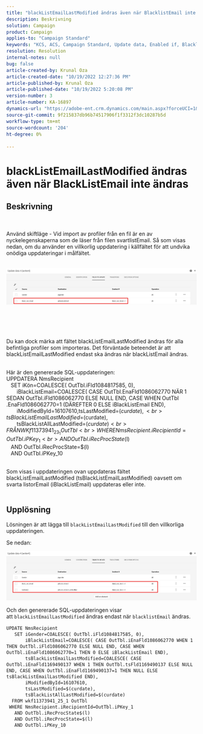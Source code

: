 ```yaml
---
title: "blackListEmailLastModified ändras även när BlacklistEmail inte ändras"
description: Beskrivning
solution: Campaign
product: Campaign
applies-to: "Campaign Standard"
keywords: "KCS, ACS, Campaign Standard, Update data, Enabled if, BlacklistEmail, blackListEmailLastModified "
resolution: Resolution
internal-notes: null
bug: false
article-created-by: Krunal Oza
article-created-date: "10/19/2022 12:27:36 PM"
article-published-by: Krunal Oza
article-published-date: "10/19/2022 5:20:08 PM"
version-number: 3
article-number: KA-16897
dynamics-url: "https://adobe-ent.crm.dynamics.com/main.aspx?forceUCI=1&pagetype=entityrecord&etn=knowledgearticle&id=632ed366-a94f-ed11-bba2-00224808679b"
source-git-commit: 9f215837db96b74517906f1f3312f3dc10287b5d
workflow-type: tm+mt
source-wordcount: '204'
ht-degree: 0%

---
```


# blackListEmailLastModified ändras även när BlackListEmail inte ändras

## Beskrivning

 <br><br>Använd skiftläge - Vid import av profiler från en fil är en av nyckelegenskaperna som de läser från filen svartlistEmail. Så som visas nedan, om du använder en villkorlig uppdatering i källfältet för att undvika onödiga uppdateringar i målfältet.

<br>![](assets/___642ed366-a94f-ed11-bba2-00224808679b___.jpeg)<br><br> <br><br> <br><br>Du kan dock märka att fältet blackListEmailLastModified ändras för alla befintliga profiler som importeras. Det förväntade beteendet är att blackListEmailLastModified endast ska ändras när blackListEmail ändras.

<br>Här är den genererade SQL-uppdateringen:
<br>UPPDATERA NmsRecipient 
<br>   SET iKön=COALESCE( OutTbl.iFld1084817585, 0),
<br>       iBlackListEmail=COALESCE( CASE OutTbl.EnaFld1086062770 NÄR 1 SEDAN OutTbl.iFld1086062770 ELSE NULL END, CASE WHEN OutTbl .EnaFld1086062770=1 (DÄREFTER 0 ELSE iBlackListEmail END),
<br>       iModifiedById=16107610,tsLastModified=$(curdate),
<br>       tsBlackListEmailLastModified=$(curdate),
<br>       tsBlackListAllLastModified=$(curdate) 
<br>  FRÅN WKf11373941_23_1 OutTbl 
<br> WHERE NmsRecipient.iRecipientId=OutTbl.iPKey_1 
<br>   AND OutTbl.iRecProcState$(l) 
<br>   AND OutTbl.iRecProcState=$(l) 
<br>   AND OutTbl.iPKey_10


<br>Som visas i uppdateringen ovan uppdateras fältet blackListEmailLastModified (tsBlackListEmailLastModified) oavsett om svarta listorEmail (iBlackListEmail) uppdateras eller inte.
<br> 

## Upplösning


Lösningen är att lägga till `blackListEmailLastModified` till den villkorliga uppdateringen.

Se nedan:

![](assets/46d6b7ee-ab97-eb11-b1ac-002248093c2a.png)

Och den genererade SQL-uppdateringen visar att `blackListEmailLastModified` ändras endast när `blacklistEmail` ändras.




```
UPDATE NmsRecipient 
   SET iGender=COALESCE( OutTbl.iFld1084817585, 0),
       iBlackListEmail=COALESCE( CASE OutTbl.iEnaFld1086062770 WHEN 1 THEN OutTbl.iFld1086062770 ELSE NULL END, CASE WHEN OutTbl.iEnaFld1086062770=1 THEN 0 ELSE iBlackListEmail END),
       tsBlackListEmailLastModified=COALESCE( CASE OutTbl.iEnaFld1169490137 WHEN 1 THEN OutTbl.tsFld1169490137 ELSE NULL END, CASE WHEN OutTbl.iEnaFld1169490137=1 THEN NULL ELSE tsBlackListEmailLastModified END),
       iModifiedById=16107610,
       tsLastModified=$(curdate),
       tsBlackListAllLastModified=$(curdate) 
  FROM wkf11373941_25_1 OutTbl 
 WHERE NmsRecipient.iRecipientId=OutTbl.iPKey_1 
   AND OutTbl.iRecProcState$(l) 
   AND OutTbl.iRecProcState=$(l) 
   AND OutTbl.iPKey_10
```



